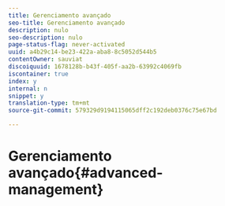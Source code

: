 ```yaml
---
title: Gerenciamento avançado
seo-title: Gerenciamento avançado
description: nulo
seo-description: nulo
page-status-flag: never-activated
uuid: a4b29c14-be23-422a-aba8-8c5052d544b5
contentOwner: sauviat
discoiquuid: 1678128b-b43f-405f-aa2b-63992c4069fb
iscontainer: true
index: y
internal: n
snippet: y
translation-type: tm+mt
source-git-commit: 579329d9194115065dff2c192deb0376c75e67bd

---
```



# Gerenciamento avançado{#advanced-management}

